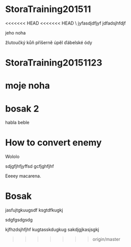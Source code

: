 ﻿
# StoraTraining201511
<<<<<<< HEAD
<<<<<<< HEAD \\
jyfasdjdfjyf
jdfadsjhfdjf


jeho noha

žlutoučký kůň příšerně úpěl ďábelské ódy

# StoraTraining20151123
moje noha
=======

# bosak 2
habla
beble
# How to convert enemy
Wololo


sdjgfjhfjyffsd
gcfjghfjhf

Eeeey macarena.

# Bosak
jasfujtgkuugsdf
ksgtdfkugkj

sdgfgsdgsdg


kjfhzdsjhfjhf
kugtasskdugkug
sakdjgjkasjsgkj
>>>>>>> origin/master
